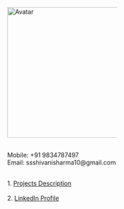 <div class="row" style="height:500px">
  <div class="column" style="width:50%">
    <img src="/images/my_pic.jpeg" alt="Avatar" style="width:300px"><br>
    <br><p>
   Mobile: +91 9834787497<br>
   Email:  ssshivanisharma10@gmail.com</p>
  </div>
  <div class="column" style="width:50%">
     <br>
   1. <a href="https://docs.google.com/spreadsheets/d/1cqnQtk0iNMu_QEe1E56HM6Ull4Ce1Rb6mboTw1yW2W4/edit?usp=sharing">Projects Description</a><br><br>
   2. <a href="https://www.linkedin.com/in/shivanisharma123">LinkedIn Profile</a> <br><br>
  </div>
</div>

